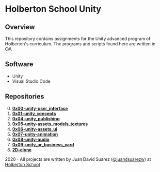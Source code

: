 # Holberton School Unity

## Overview
This repository contains assignments for the Unity advanced program of Holberton's curriculum. The programs and scripts found here are written in C#.

## Software
* Unity
* Visual Studio Code

## Repositories
0. **[0x00-unity-user_interface](https://github.com/juandsuarezz/holbertonschool-unity/tree/main/0x00-unity-user_interface)**
1. **[0x01-unity_concepts](https://github.com/juandsuarezz/holbertonschool-unity/tree/main/0x01-unity_concepts)**
2. **[0x04-unity_publishing](https://github.com/juandsuarezz/holbertonschool-unity/tree/main/0x04-unity_publishings)**
3. **[0x05-unity-assets_models_textures](https://github.com/juandsuarezz/holbertonschool-unity/tree/main/0x05-unity-assets_models_textures)**
4. **[0x06-unity-assets_ui](https://github.com/juandsuarezz/holbertonschool-unity/tree/main/0x06-unity-assets_ui)**
5. **[0x07-unity-animation](https://github.com/juandsuarezz/holbertonschool-unity/tree/main/0x07-unity-animations)**
6. **[0x08-unity-audio](https://github.com/juandsuarezz/holbertonschool-unity/tree/main/0x08-unity-audio)**
7. **[0x09-unity_ar_business_card](https://github.com/juandsuarezz/holbertonschool-unity/tree/main/0x09-unity_ar_business_card)**
8. **[2D-clone](https://github.com/juandsuarezz/holbertonschool-unity/tree/main/2D-clone)**

2020 - All projects are written by Juan David Suarez ([@juandsuarezw](https://twitter.com/juandsuarezw)) at [Holberton School](https://www.holbertonschool.com/)
